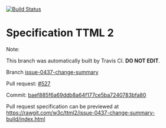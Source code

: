 [![Build Status](https://travis-ci.org/w3c/ttml2.svg?branch=issue-0437-change-summary)](https://travis-ci.org/w3c/ttml2)


# Specification TTML 2


Note:


This branch was automatically built by Travis CI. <b>DO NOT EDIT</b>.


 Branch [issue-0437-change-summary](https://github.com/w3c/ttml2/tree/issue-0437-change-summary)


 Pull request: [#527](https://github.com/w3c/ttml2/pull/527)


 Commit: [baef885f6a69ddb8a64f177ce5ba7240783bfa80](https://github.com/w3c/ttml2/commit/baef885f6a69ddb8a64f177ce5ba7240783bfa80)

Pull request specification can be previewed at https://rawgit.com/w3c/ttml2/issue-0437-change-summary-build/index.html



